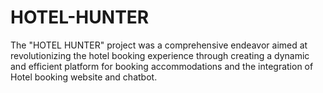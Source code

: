 # HOTEL-HUNTER
 The "HOTEL HUNTER" project was a comprehensive endeavor aimed at revolutionizing the hotel booking experience through creating a dynamic and efficient platform for booking accommodations and the integration of Hotel booking website and chatbot.
